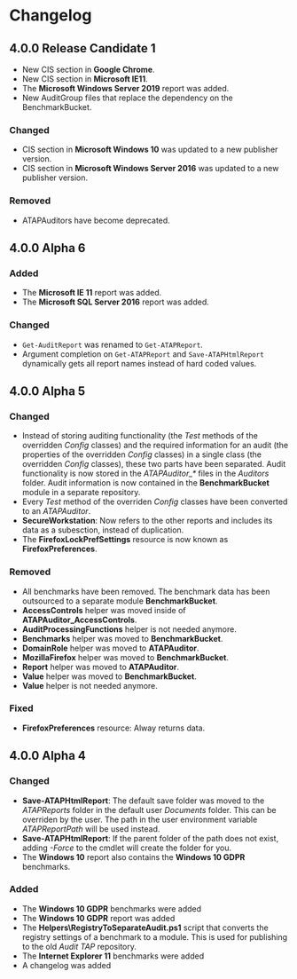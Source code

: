# Changelog

## 4.0.0 Release Candidate 1

- New CIS section in **Google Chrome**.
- New CIS section in **Microsoft IE11**.
- The **Microsoft Windows Server 2019** report was added.
- New AuditGroup files that replace the dependency on the BenchmarkBucket.

### Changed

- CIS section in **Microsoft Windows 10** was updated to a new publisher version.
- CIS section in **Microsoft Windows Server 2016** was updated to a new publisher version.

### Removed

- ATAPAuditors have become deprecated.

## 4.0.0 Alpha 6

### Added

- The **Microsoft IE 11** report was added.
- The **Microsoft SQL Server 2016** report was added.

### Changed

- `Get-AuditReport` was renamed to `Get-ATAPReport`.
- Argument completion on `Get-ATAPReport` and `Save-ATAPHtmlReport` dynamically gets all report
  names instead of hard coded values.

## 4.0.0 Alpha 5

### Changed

- Instead of storing auditing functionality (the *Test* methods of the overridden *Config* classes)
  and the required information for an audit (the properties of the overridden *Config* classes) in a
  single class (the overridden *Config* classes), these two parts have been separated. Audit
  functionality is now stored in the *ATAPAuditor_\** files in the *Auditors* folder. Audit
  information is now contained in the **BenchmarkBucket** module in a separate repository.
- Every *Test* method of the overriden *Config* classes have been converted to an *ATAPAuditor*.
- **SecureWorkstation**: Now refers to the other reports and includes its data as a subesction,
  instead of duplication.
- The **FirefoxLockPrefSettings** resource is now known as **FirefoxPreferences**.

### Removed

- All benchmarks have been removed. The benchmark data has been outsourced to a separate module
  **BenchmarkBucket**.
- **AccessControls** helper was moved inside of **ATAPAuditor_AccessControls**.
- **AuditProcessingFunctions** helper is not needed anymore.
- **Benchmarks** helper was moved to **BenchmarkBucket**.
- **DomainRole** helper was moved to **ATAPAuditor**.
- **MozillaFirefox** helper was moved to **BenchmarkBucket**.
- **Report** helper was moved to **ATAPAuditor**.
- **Value** helper was moved to **BenchmarkBucket**.
- **Value** helper is not needed anymore.

### Fixed

- **FirefoxPreferences** resource: Alway returns data.

## 4.0.0 Alpha 4

### Changed

- **Save-ATAPHtmlReport**: The default save folder was moved to the *ATAPReports* folder in the
  default user *Documents*  folder. This can be overriden by the user. The path in the user
  environment variable *ATAPReportPath* will be used instead.
- **Save-ATAPHtmlReport**: If the parent folder of the path does not exist, adding *-Force* to the
  cmdlet will create the folder for you.
- The **Windows 10** report also contains the **Windows 10 GDPR** benchmarks.

### Added

- The **Windows 10 GDPR** benchmarks were added
- The **Windows 10 GDPR** report was added
- The **Helpers\\RegistryToSeparateAudit.ps1** script that converts the registry settings of a
  benchmark to a module. This is used for publishing to the old *Audit TAP* repository.
- The **Internet Explorer 11** benchmarks were added
- A changelog was added